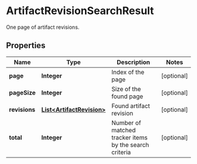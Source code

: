 

# ArtifactRevisionSearchResult

One page of artifact revisions.

## Properties

| Name | Type | Description | Notes |
|------------ | ------------- | ------------- | -------------|
|**page** | **Integer** | Index of the page |  [optional] |
|**pageSize** | **Integer** | Size of the found page |  [optional] |
|**revisions** | [**List&lt;ArtifactRevision&gt;**](ArtifactRevision.md) | Found artifact revision |  [optional] |
|**total** | **Integer** | Number of matched tracker items by the search criteria |  [optional] |



